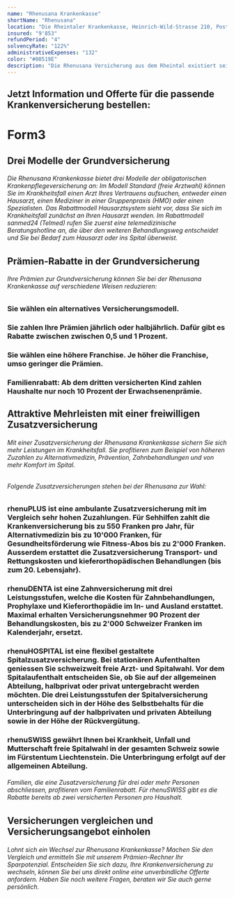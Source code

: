```yaml
---
name: "Rhenusana Krankenkasse"
shortName: "Rhenusana"
location: "Die Rheintaler Krankenkasse, Heinrich-Wild-Strasse 210, Postfach, 9435 Heerbrugg"
insured: "9'853"
refundPeriod: "4"
solvencyRate: "122%"
administrativeExpenses: "132"
color: "#00519E"
description: "Die Rhenusana Versicherung aus dem Rheintal existiert seit 1944 und wurde als Betriebskrankenkasse gegründet. Bis heute bietet sie Versicherungsschutz für Krankheit, Mutterschaft und Unfall. Neben der obligatorischen Grundversicherung können Versicherungsnehmer auch diverse Zusatzversicherungen abschliessen. Ob Sie durch einen Wechsel zur Rhenusana Krankenversicherung sparen, zeigt unser Vergleich."
---
```


## Jetzt Information und Offerte für die passende Krankenversicherung bestellen:

# Form3

## Drei Modelle der Grundversicherung

###### Die Rhenusana Krankenkasse bietet drei Modelle der obligatorischen Krankenpflegeversicherung an: Im Modell Standard (freie Arztwahl) können Sie im Krankheitsfall einen Arzt Ihres Vertrauens aufsuchen, entweder einen Hausarzt, einen Mediziner in einer Gruppenpraxis (HMO) oder einen Spezialisten. Das Rabattmodell Hausarztsystem sieht vor, dass Sie sich im Krankheitsfall zunächst an Ihren Hausarzt wenden. Im Rabattmodell sanmed24 (Telmed) rufen Sie zuerst eine telemedizinische Beratungshotline an, die über den weiteren Behandlungsweg entscheidet und Sie bei Bedarf zum Hausarzt oder ins Spital überweist.

## Prämien-Rabatte in der Grundversicherung

###### Ihre Prämien zur Grundversicherung können Sie bei der Rhenusana Krankenkasse auf verschiedene Weisen reduzieren:

### Sie wählen ein alternatives Versicherungsmodell.

### Sie zahlen Ihre Prämien jährlich oder halbjährlich. Dafür gibt es Rabatte zwischen zwischen 0,5 und 1 Prozent.

### Sie wählen eine höhere Franchise. Je höher die Franchise, umso geringer die Prämien.

### Familienrabatt: Ab dem dritten versicherten Kind zahlen Haushalte nur noch 10 Prozent der Erwachsenenprämie.

## Attraktive Mehrleisten mit einer freiwilligen Zusatzversicherung

###### Mit einer Zusatzversicherung der Rhenusana Krankenkasse sichern Sie sich mehr Leistungen im Krankheitsfall. Sie profitieren zum Beispiel von höheren Zuzahlen zu Alternativmedizin, Prävention, Zahnbehandlungen und von mehr Komfort im Spital.

###### Folgende Zusatzversicherungen stehen bei der Rhenusana zur Wahl:

### rhenuPLUS ist eine ambulante Zusatzversicherung mit im Vergleich sehr hohen Zuzahlungen. Für Sehhilfen zahlt die Krankenversicherung bis zu 550 Franken pro Jahr, für Alternativmedizin bis zu 10'000 Franken, für Gesundheitsförderung wie Fitness-Abos bis zu 2'000 Franken. Ausserdem erstattet die Zusatzversicherung Transport- und Rettungskosten und kieferorthopädischen Behandlungen (bis zum 20. Lebensjahr).

### rhenuDENTA ist eine Zahnversicherung mit drei Leistungsstufen, welche die Kosten für Zahnbehandlungen, Prophylaxe und Kieferorthopädie im In- und Ausland erstattet. Maximal erhalten Versicherungsnehmer 90 Prozent der Behandlungskosten, bis zu 2'000 Schweizer Franken im Kalenderjahr, ersetzt.

### rhenuHOSPITAL ist eine flexibel gestaltete Spitalzusatzversicherung. Bei stationären Aufenthalten geniessen Sie schweizweit freie Arzt- und Spitalwahl. Vor dem Spitalaufenthalt entscheiden Sie, ob Sie auf der allgemeinen Abteilung, halbprivat oder privat untergebracht werden möchten. Die drei Leistungsstufen der Spitalversicherung unterscheiden sich in der Höhe des Selbstbehalts für die Unterbringung auf der halbprivaten und privaten Abteilung sowie in der Höhe der Rückvergütung.

### rhenuSWISS gewährt Ihnen bei Krankheit, Unfall und Mutterschaft freie Spitalwahl in der gesamten Schweiz sowie im Fürstentum Liechtenstein. Die Unterbringung erfolgt auf der allgemeinen Abteilung.

###### Familien, die eine Zusatzversicherung für drei oder mehr Personen abschliessen, profitieren vom Familienrabatt. Für rhenuSWISS gibt es die Rabatte bereits ab zwei versicherten Personen pro Haushalt.

## Versicherungen vergleichen und Versicherungsangebot einholen

###### Lohnt sich ein Wechsel zur Rhenusana Krankenkasse? Machen Sie den Vergleich und ermitteln Sie mit unserem Prämien-Rechner Ihr Sparpotenzial. Entscheiden Sie sich dazu, Ihre Krankenversicherung zu wechseln, können Sie bei uns direkt online eine unverbindliche Offerte anfordern. Haben Sie noch weitere Fragen, beraten wir Sie auch gerne persönlich.
